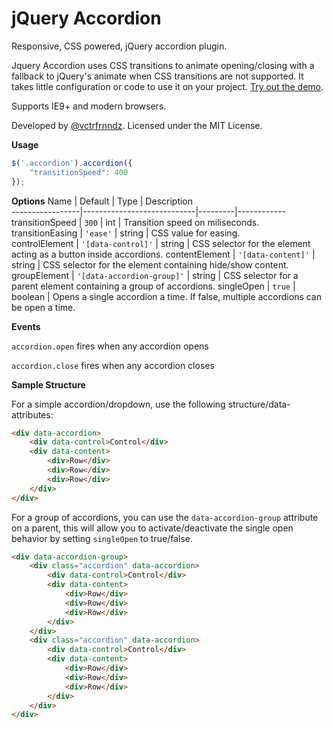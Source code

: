 jQuery Accordion
================

Responsive, CSS powered, jQuery accordion plugin.

Jquery Accordion uses CSS transitions to animate opening/closing with a fallback to jQuery's animate when CSS transitions are not supported. It takes little configuration or code to use it on your project. [Try out the demo](//vctrfrnndz.github.io/jquery-accordion).

Supports IE9+ and modern browsers.

Developed by [@vctrfrnndz](//vctrfrnndz.com). Licensed under the MIT License.

**Usage**

```javascript
$('.accordion').accordion({
    "transitionSpeed": 400
});
```

**Options**
Name             | Default                    | Type    | Description                                             
-----------------|----------------------------|---------|------------
transitionSpeed  | `300`                      | int     | Transition speed on miliseconds.                         
transitionEasing | `'ease'`                   | string  | CSS value for easing.                                    
controlElement   | `'[data-control]'`         | string  | CSS selector for the element acting as a button inside accordions.
contentElement   | `'[data-content]'`         | string  | CSS selector for the element containing hide/show content. 
groupElement     | `'[data-accordion-group]'` | string  | CSS selector for a parent element containing a group of accordions.
singleOpen       | `true`                     | boolean | Opens a single accordion a time. If false, multiple accordions can be open a time.

**Events**

`accordion.open` fires when any accordion opens

`accordion.close` fires when any accordion closes

**Sample Structure**

For a simple accordion/dropdown, use the following structure/data-attributes:

```html
<div data-accordion>
    <div data-control>Control</div>
    <div data-content>
        <div>Row</div>
        <div>Row</div>
        <div>Row</div>
    </div>
</div>
```

For a group of accordions, you can use the `data-accordion-group` attribute on a parent, this will allow you to activate/deactivate the single open behavior by setting `singleOpen` to true/false.

```html
<div data-accordion-group>
    <div class="accordion" data-accordion>
        <div data-control>Control</div>
        <div data-content>
            <div>Row</div>
            <div>Row</div>
            <div>Row</div>
        </div>
    </div>
    <div class="accordion" data-accordion>
        <div data-control>Control</div>
        <div data-content>
            <div>Row</div>
            <div>Row</div>
            <div>Row</div>
        </div>
    </div>
</div>
```
